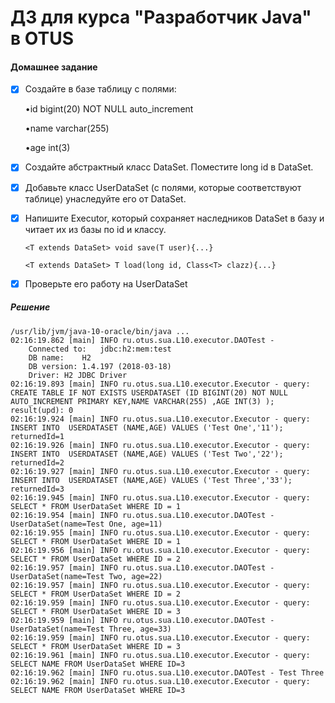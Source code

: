 ﻿# ДЗ для курса "Разработчик Java" в OTUS


#### Домашнее задание

- [x] Создайте в базе таблицу с полями: 

    •id bigint(20) NOT NULL auto_increment
     
    •name varchar(255)
    
    •age int(3)
    

- [x] Создайте абстрактный класс DataSet. Поместите long id в DataSet.
 
 
- [x] Добавьте класс UserDataSet (с полями, которые соответствуют таблице) унаследуйте его от DataSet.
 
 
- [x] Напишите Executor, который сохраняет наследников DataSet в базу и читает их из базы по id и классу.
 
    `<T extends DataSet> void save(T user){...}`
    
    `<T extends DataSet> T load(long id, Class<T> clazz){...}`


- [x] Проверьте его работу на UserDataSet



##### Решение

``` 
/usr/lib/jvm/java-10-oracle/bin/java ...
02:16:19.862 [main] INFO ru.otus.sua.L10.executor.DAOTest - 
	Connected to:	jdbc:h2:mem:test
	DB name:	H2
	DB version:	1.4.197 (2018-03-18)
	Driver:	H2 JDBC Driver
02:16:19.893 [main] INFO ru.otus.sua.L10.executor.Executor - query: CREATE TABLE IF NOT EXISTS USERDATASET (ID BIGINT(20) NOT NULL AUTO_INCREMENT PRIMARY KEY,NAME VARCHAR(255) ,AGE INT(3) );	result(upd): 0
02:16:19.924 [main] INFO ru.otus.sua.L10.executor.Executor - query: INSERT INTO  USERDATASET (NAME,AGE) VALUES ('Test One','11');	returnedId=1
02:16:19.926 [main] INFO ru.otus.sua.L10.executor.Executor - query: INSERT INTO  USERDATASET (NAME,AGE) VALUES ('Test Two','22');	returnedId=2
02:16:19.927 [main] INFO ru.otus.sua.L10.executor.Executor - query: INSERT INTO  USERDATASET (NAME,AGE) VALUES ('Test Three','33');	returnedId=3
02:16:19.945 [main] INFO ru.otus.sua.L10.executor.Executor - query: SELECT * FROM UserDataSet WHERE ID = 1
02:16:19.954 [main] INFO ru.otus.sua.L10.executor.DAOTest - UserDataSet(name=Test One, age=11)
02:16:19.955 [main] INFO ru.otus.sua.L10.executor.Executor - query: SELECT * FROM UserDataSet WHERE ID = 1
02:16:19.956 [main] INFO ru.otus.sua.L10.executor.Executor - query: SELECT * FROM UserDataSet WHERE ID = 2
02:16:19.957 [main] INFO ru.otus.sua.L10.executor.DAOTest - UserDataSet(name=Test Two, age=22)
02:16:19.957 [main] INFO ru.otus.sua.L10.executor.Executor - query: SELECT * FROM UserDataSet WHERE ID = 2
02:16:19.959 [main] INFO ru.otus.sua.L10.executor.Executor - query: SELECT * FROM UserDataSet WHERE ID = 3
02:16:19.959 [main] INFO ru.otus.sua.L10.executor.DAOTest - UserDataSet(name=Test Three, age=33)
02:16:19.959 [main] INFO ru.otus.sua.L10.executor.Executor - query: SELECT * FROM UserDataSet WHERE ID = 3
02:16:19.961 [main] INFO ru.otus.sua.L10.executor.Executor - query: SELECT NAME FROM UserDataSet WHERE ID=3
02:16:19.962 [main] INFO ru.otus.sua.L10.executor.DAOTest - Test Three
02:16:19.962 [main] INFO ru.otus.sua.L10.executor.Executor - query: SELECT NAME FROM UserDataSet WHERE ID=3
```

